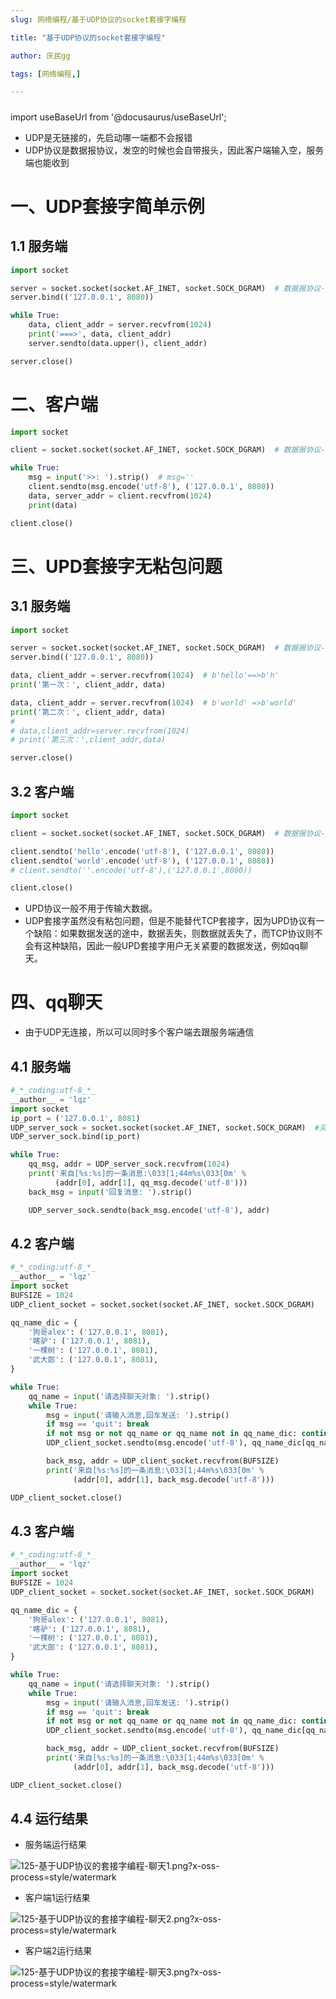 ```yaml
---
slug: 网络编程/基于UDP协议的socket套接字编程

title: "基于UDP协议的socket套接字编程" 

author: 庆民gg

tags: [网络编程,]

---
```


#####

import useBaseUrl from '@docusaurus/useBaseUrl';

- UDP是无链接的，先启动哪一端都不会报错
- UDP协议是数据报协议，发空的时候也会自带报头，因此客户端输入空，服务端也能收到

<!-- truncate -->

# 一、UDP套接字简单示例

## 1.1 服务端

```python
import socket

server = socket.socket(socket.AF_INET, socket.SOCK_DGRAM)  # 数据报协议-》UDP
server.bind(('127.0.0.1', 8080))

while True:
    data, client_addr = server.recvfrom(1024)
    print('===>', data, client_addr)
    server.sendto(data.upper(), client_addr)

server.close()
```

# 二、客户端

```python
import socket

client = socket.socket(socket.AF_INET, socket.SOCK_DGRAM)  # 数据报协议-》UDP

while True:
    msg = input('>>: ').strip()  # msg=''
    client.sendto(msg.encode('utf-8'), ('127.0.0.1', 8080))
    data, server_addr = client.recvfrom(1024)
    print(data)

client.close()
```


# 三、UPD套接字无粘包问题

## 3.1 服务端

```python
import socket

server = socket.socket(socket.AF_INET, socket.SOCK_DGRAM)  # 数据报协议-》udp
server.bind(('127.0.0.1', 8080))

data, client_addr = server.recvfrom(1024)  # b'hello'==>b'h'
print('第一次：', client_addr, data)

data, client_addr = server.recvfrom(1024)  # b'world' =>b'world'
print('第二次：', client_addr, data)
#
# data,client_addr=server.recvfrom(1024)
# print('第三次：',client_addr,data)

server.close()
```

## 3.2 客户端

```python
import socket

client = socket.socket(socket.AF_INET, socket.SOCK_DGRAM)  # 数据报协议-》udp

client.sendto('hello'.encode('utf-8'), ('127.0.0.1', 8080))
client.sendto('world'.encode('utf-8'), ('127.0.0.1', 8080))
# client.sendto(''.encode('utf-8'),('127.0.0.1',8080))

client.close()
```

- UPD协议一般不用于传输大数据。
- UDP套接字虽然没有粘包问题，但是不能替代TCP套接字，因为UPD协议有一个缺陷：如果数据发送的途中，数据丢失，则数据就丢失了，而TCP协议则不会有这种缺陷，因此一般UPD套接字用户无关紧要的数据发送，例如qq聊天。

# 四、qq聊天

- 由于UDP无连接，所以可以同时多个客户端去跟服务端通信

## 4.1 服务端

```python
#_*_coding:utf-8_*_
__author__ = 'lqz'
import socket
ip_port = ('127.0.0.1', 8081)
UDP_server_sock = socket.socket(socket.AF_INET, socket.SOCK_DGRAM)  #买手机
UDP_server_sock.bind(ip_port)

while True:
    qq_msg, addr = UDP_server_sock.recvfrom(1024)
    print('来自[%s:%s]的一条消息:\033[1;44m%s\033[0m' %
          (addr[0], addr[1], qq_msg.decode('utf-8')))
    back_msg = input('回复消息: ').strip()

    UDP_server_sock.sendto(back_msg.encode('utf-8'), addr)
```

## 4.2 客户端

```python
#_*_coding:utf-8_*_
__author__ = 'lqz'
import socket
BUFSIZE = 1024
UDP_client_socket = socket.socket(socket.AF_INET, socket.SOCK_DGRAM)

qq_name_dic = {
    '狗哥alex': ('127.0.0.1', 8081),
    '瞎驴': ('127.0.0.1', 8081),
    '一棵树': ('127.0.0.1', 8081),
    '武大郎': ('127.0.0.1', 8081),
}

while True:
    qq_name = input('请选择聊天对象: ').strip()
    while True:
        msg = input('请输入消息,回车发送: ').strip()
        if msg == 'quit': break
        if not msg or not qq_name or qq_name not in qq_name_dic: continue
        UDP_client_socket.sendto(msg.encode('utf-8'), qq_name_dic[qq_name])

        back_msg, addr = UDP_client_socket.recvfrom(BUFSIZE)
        print('来自[%s:%s]的一条消息:\033[1;44m%s\033[0m' %
              (addr[0], addr[1], back_msg.decode('utf-8')))

UDP_client_socket.close()
```

## 4.3 客户端

```python
#_*_coding:utf-8_*_
__author__ = 'lqz'
import socket
BUFSIZE = 1024
UDP_client_socket = socket.socket(socket.AF_INET, socket.SOCK_DGRAM)

qq_name_dic = {
    '狗哥alex': ('127.0.0.1', 8081),
    '瞎驴': ('127.0.0.1', 8081),
    '一棵树': ('127.0.0.1', 8081),
    '武大郎': ('127.0.0.1', 8081),
}

while True:
    qq_name = input('请选择聊天对象: ').strip()
    while True:
        msg = input('请输入消息,回车发送: ').strip()
        if msg == 'quit': break
        if not msg or not qq_name or qq_name not in qq_name_dic: continue
        UDP_client_socket.sendto(msg.encode('utf-8'), qq_name_dic[qq_name])

        back_msg, addr = UDP_client_socket.recvfrom(BUFSIZE)
        print('来自[%s:%s]的一条消息:\033[1;44m%s\033[0m' %
              (addr[0], addr[1], back_msg.decode('utf-8')))

UDP_client_socket.close()
```

## 4.4 运行结果

- 服务端运行结果

![125-基于UDP协议的套接字编程-聊天1.png?x-oss-process=style/watermark](https://tva1.sinaimg.cn/large/007S8ZIlly1gjrn7nlnpmj30hn05gmyn.jpg)

- 客户端1运行结果

![125-基于UDP协议的套接字编程-聊天2.png?x-oss-process=style/watermark](https://tva1.sinaimg.cn/large/007S8ZIlly1gjrn7tgq6sj30in06c0ud.jpg)

- 客户端2运行结果

![125-基于UDP协议的套接字编程-聊天3.png?x-oss-process=style/watermark](https://tva1.sinaimg.cn/large/007S8ZIlly1gjrn7xkrv9j30ed04gt9o.jpg)